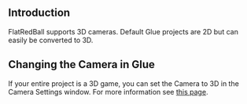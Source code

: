 ## Introduction

FlatRedBall supports 3D cameras. Default Glue projects are 2D but can easily be converted to 3D.

## Changing the Camera in Glue

If your entire project is a 3D game, you can set the Camera to 3D in the Camera Settings window. For more information see [this page](/frb/docs/index.php?title=Glue:Reference:Menu:Settings:Camera_Settings "Glue:Reference:Menu:Settings:Camera Settings").
